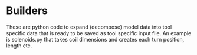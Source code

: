 # Builders

These are python code to expand (decompose) model data into tool specific data that is ready to be saved as tool specific input file.
An example is solenoids.py that takes coil dimensions and creates each turn position, length etc.